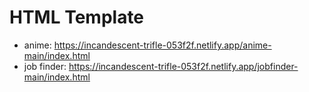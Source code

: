 # HTML Template
- anime: https://incandescent-trifle-053f2f.netlify.app/anime-main/index.html
- job finder: https://incandescent-trifle-053f2f.netlify.app/jobfinder-main/index.html